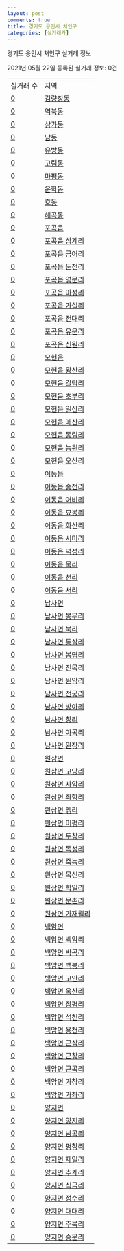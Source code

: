 ```yaml
---
layout: post
comments: true
title: 경기도 용인시 처인구
categories: [실거래가]
---
```


경기도 용인시 처인구 실거래 정보

2021년 05월 22일 등록된 실거래 정보: 0건


<table>
  <tr>
    <td>실거래 수</td>
    <td>지역</td>
  </tr>

  
  <tr>
    <td><a href="4146110100.html">0</a></td>
    <td><a href="4146110100.html">김량장동</a></td>
  </tr>
    

  <tr>
    <td><a href="4146110200.html">0</a></td>
    <td><a href="4146110200.html">역북동</a></td>
  </tr>
    

  <tr>
    <td><a href="4146110300.html">0</a></td>
    <td><a href="4146110300.html">삼가동</a></td>
  </tr>
    

  <tr>
    <td><a href="4146110400.html">0</a></td>
    <td><a href="4146110400.html">남동</a></td>
  </tr>
    

  <tr>
    <td><a href="4146110500.html">0</a></td>
    <td><a href="4146110500.html">유방동</a></td>
  </tr>
    

  <tr>
    <td><a href="4146110600.html">0</a></td>
    <td><a href="4146110600.html">고림동</a></td>
  </tr>
    

  <tr>
    <td><a href="4146110700.html">0</a></td>
    <td><a href="4146110700.html">마평동</a></td>
  </tr>
    

  <tr>
    <td><a href="4146110800.html">0</a></td>
    <td><a href="4146110800.html">운학동</a></td>
  </tr>
    

  <tr>
    <td><a href="4146110900.html">0</a></td>
    <td><a href="4146110900.html">호동</a></td>
  </tr>
    

  <tr>
    <td><a href="4146111000.html">0</a></td>
    <td><a href="4146111000.html">해곡동</a></td>
  </tr>
    

  <tr>
    <td><a href="4146125000.html">0</a></td>
    <td><a href="4146125000.html">포곡읍</a></td>
  </tr>
    

  <tr>
    <td><a href="4146125021.html">0</a></td>
    <td><a href="4146125021.html">포곡읍 삼계리</a></td>
  </tr>
    

  <tr>
    <td><a href="4146125022.html">0</a></td>
    <td><a href="4146125022.html">포곡읍 금어리</a></td>
  </tr>
    

  <tr>
    <td><a href="4146125023.html">0</a></td>
    <td><a href="4146125023.html">포곡읍 둔전리</a></td>
  </tr>
    

  <tr>
    <td><a href="4146125024.html">0</a></td>
    <td><a href="4146125024.html">포곡읍 영문리</a></td>
  </tr>
    

  <tr>
    <td><a href="4146125025.html">0</a></td>
    <td><a href="4146125025.html">포곡읍 마성리</a></td>
  </tr>
    

  <tr>
    <td><a href="4146125026.html">0</a></td>
    <td><a href="4146125026.html">포곡읍 가실리</a></td>
  </tr>
    

  <tr>
    <td><a href="4146125027.html">0</a></td>
    <td><a href="4146125027.html">포곡읍 전대리</a></td>
  </tr>
    

  <tr>
    <td><a href="4146125028.html">0</a></td>
    <td><a href="4146125028.html">포곡읍 유운리</a></td>
  </tr>
    

  <tr>
    <td><a href="4146125029.html">0</a></td>
    <td><a href="4146125029.html">포곡읍 신원리</a></td>
  </tr>
    

  <tr>
    <td><a href="4146125300.html">0</a></td>
    <td><a href="4146125300.html">모현읍</a></td>
  </tr>
    

  <tr>
    <td><a href="4146125321.html">0</a></td>
    <td><a href="4146125321.html">모현읍 왕산리</a></td>
  </tr>
    

  <tr>
    <td><a href="4146125322.html">0</a></td>
    <td><a href="4146125322.html">모현읍 갈담리</a></td>
  </tr>
    

  <tr>
    <td><a href="4146125323.html">0</a></td>
    <td><a href="4146125323.html">모현읍 초부리</a></td>
  </tr>
    

  <tr>
    <td><a href="4146125324.html">0</a></td>
    <td><a href="4146125324.html">모현읍 일산리</a></td>
  </tr>
    

  <tr>
    <td><a href="4146125325.html">0</a></td>
    <td><a href="4146125325.html">모현읍 매산리</a></td>
  </tr>
    

  <tr>
    <td><a href="4146125326.html">0</a></td>
    <td><a href="4146125326.html">모현읍 동림리</a></td>
  </tr>
    

  <tr>
    <td><a href="4146125327.html">0</a></td>
    <td><a href="4146125327.html">모현읍 능원리</a></td>
  </tr>
    

  <tr>
    <td><a href="4146125328.html">0</a></td>
    <td><a href="4146125328.html">모현읍 오산리</a></td>
  </tr>
    

  <tr>
    <td><a href="4146125600.html">0</a></td>
    <td><a href="4146125600.html">이동읍</a></td>
  </tr>
    

  <tr>
    <td><a href="4146125621.html">0</a></td>
    <td><a href="4146125621.html">이동읍 송전리</a></td>
  </tr>
    

  <tr>
    <td><a href="4146125622.html">0</a></td>
    <td><a href="4146125622.html">이동읍 어비리</a></td>
  </tr>
    

  <tr>
    <td><a href="4146125623.html">0</a></td>
    <td><a href="4146125623.html">이동읍 묘봉리</a></td>
  </tr>
    

  <tr>
    <td><a href="4146125624.html">0</a></td>
    <td><a href="4146125624.html">이동읍 화산리</a></td>
  </tr>
    

  <tr>
    <td><a href="4146125625.html">0</a></td>
    <td><a href="4146125625.html">이동읍 시미리</a></td>
  </tr>
    

  <tr>
    <td><a href="4146125626.html">0</a></td>
    <td><a href="4146125626.html">이동읍 덕성리</a></td>
  </tr>
    

  <tr>
    <td><a href="4146125627.html">0</a></td>
    <td><a href="4146125627.html">이동읍 묵리</a></td>
  </tr>
    

  <tr>
    <td><a href="4146125628.html">0</a></td>
    <td><a href="4146125628.html">이동읍 천리</a></td>
  </tr>
    

  <tr>
    <td><a href="4146125629.html">0</a></td>
    <td><a href="4146125629.html">이동읍 서리</a></td>
  </tr>
    

  <tr>
    <td><a href="4146132000.html">0</a></td>
    <td><a href="4146132000.html">남사면</a></td>
  </tr>
    

  <tr>
    <td><a href="4146132021.html">0</a></td>
    <td><a href="4146132021.html">남사면 봉무리</a></td>
  </tr>
    

  <tr>
    <td><a href="4146132022.html">0</a></td>
    <td><a href="4146132022.html">남사면 북리</a></td>
  </tr>
    

  <tr>
    <td><a href="4146132023.html">0</a></td>
    <td><a href="4146132023.html">남사면 통삼리</a></td>
  </tr>
    

  <tr>
    <td><a href="4146132024.html">0</a></td>
    <td><a href="4146132024.html">남사면 봉명리</a></td>
  </tr>
    

  <tr>
    <td><a href="4146132025.html">0</a></td>
    <td><a href="4146132025.html">남사면 진목리</a></td>
  </tr>
    

  <tr>
    <td><a href="4146132026.html">0</a></td>
    <td><a href="4146132026.html">남사면 원암리</a></td>
  </tr>
    

  <tr>
    <td><a href="4146132027.html">0</a></td>
    <td><a href="4146132027.html">남사면 전궁리</a></td>
  </tr>
    

  <tr>
    <td><a href="4146132028.html">0</a></td>
    <td><a href="4146132028.html">남사면 방아리</a></td>
  </tr>
    

  <tr>
    <td><a href="4146132029.html">0</a></td>
    <td><a href="4146132029.html">남사면 창리</a></td>
  </tr>
    

  <tr>
    <td><a href="4146132030.html">0</a></td>
    <td><a href="4146132030.html">남사면 아곡리</a></td>
  </tr>
    

  <tr>
    <td><a href="4146132031.html">0</a></td>
    <td><a href="4146132031.html">남사면 완장리</a></td>
  </tr>
    

  <tr>
    <td><a href="4146134000.html">0</a></td>
    <td><a href="4146134000.html">원삼면</a></td>
  </tr>
    

  <tr>
    <td><a href="4146134021.html">0</a></td>
    <td><a href="4146134021.html">원삼면 고당리</a></td>
  </tr>
    

  <tr>
    <td><a href="4146134022.html">0</a></td>
    <td><a href="4146134022.html">원삼면 사암리</a></td>
  </tr>
    

  <tr>
    <td><a href="4146134023.html">0</a></td>
    <td><a href="4146134023.html">원삼면 좌항리</a></td>
  </tr>
    

  <tr>
    <td><a href="4146134024.html">0</a></td>
    <td><a href="4146134024.html">원삼면 맹리</a></td>
  </tr>
    

  <tr>
    <td><a href="4146134025.html">0</a></td>
    <td><a href="4146134025.html">원삼면 미평리</a></td>
  </tr>
    

  <tr>
    <td><a href="4146134026.html">0</a></td>
    <td><a href="4146134026.html">원삼면 두창리</a></td>
  </tr>
    

  <tr>
    <td><a href="4146134027.html">0</a></td>
    <td><a href="4146134027.html">원삼면 독성리</a></td>
  </tr>
    

  <tr>
    <td><a href="4146134028.html">0</a></td>
    <td><a href="4146134028.html">원삼면 죽능리</a></td>
  </tr>
    

  <tr>
    <td><a href="4146134029.html">0</a></td>
    <td><a href="4146134029.html">원삼면 목신리</a></td>
  </tr>
    

  <tr>
    <td><a href="4146134030.html">0</a></td>
    <td><a href="4146134030.html">원삼면 학일리</a></td>
  </tr>
    

  <tr>
    <td><a href="4146134031.html">0</a></td>
    <td><a href="4146134031.html">원삼면 문촌리</a></td>
  </tr>
    

  <tr>
    <td><a href="4146134032.html">0</a></td>
    <td><a href="4146134032.html">원삼면 가재월리</a></td>
  </tr>
    

  <tr>
    <td><a href="4146135000.html">0</a></td>
    <td><a href="4146135000.html">백암면</a></td>
  </tr>
    

  <tr>
    <td><a href="4146135021.html">0</a></td>
    <td><a href="4146135021.html">백암면 백암리</a></td>
  </tr>
    

  <tr>
    <td><a href="4146135022.html">0</a></td>
    <td><a href="4146135022.html">백암면 박곡리</a></td>
  </tr>
    

  <tr>
    <td><a href="4146135023.html">0</a></td>
    <td><a href="4146135023.html">백암면 백봉리</a></td>
  </tr>
    

  <tr>
    <td><a href="4146135024.html">0</a></td>
    <td><a href="4146135024.html">백암면 고안리</a></td>
  </tr>
    

  <tr>
    <td><a href="4146135025.html">0</a></td>
    <td><a href="4146135025.html">백암면 옥산리</a></td>
  </tr>
    

  <tr>
    <td><a href="4146135026.html">0</a></td>
    <td><a href="4146135026.html">백암면 장평리</a></td>
  </tr>
    

  <tr>
    <td><a href="4146135027.html">0</a></td>
    <td><a href="4146135027.html">백암면 석천리</a></td>
  </tr>
    

  <tr>
    <td><a href="4146135028.html">0</a></td>
    <td><a href="4146135028.html">백암면 용천리</a></td>
  </tr>
    

  <tr>
    <td><a href="4146135029.html">0</a></td>
    <td><a href="4146135029.html">백암면 근삼리</a></td>
  </tr>
    

  <tr>
    <td><a href="4146135030.html">0</a></td>
    <td><a href="4146135030.html">백암면 근창리</a></td>
  </tr>
    

  <tr>
    <td><a href="4146135031.html">0</a></td>
    <td><a href="4146135031.html">백암면 근곡리</a></td>
  </tr>
    

  <tr>
    <td><a href="4146135032.html">0</a></td>
    <td><a href="4146135032.html">백암면 가창리</a></td>
  </tr>
    

  <tr>
    <td><a href="4146135033.html">0</a></td>
    <td><a href="4146135033.html">백암면 가좌리</a></td>
  </tr>
    

  <tr>
    <td><a href="4146136000.html">0</a></td>
    <td><a href="4146136000.html">양지면</a></td>
  </tr>
    

  <tr>
    <td><a href="4146136021.html">0</a></td>
    <td><a href="4146136021.html">양지면 양지리</a></td>
  </tr>
    

  <tr>
    <td><a href="4146136022.html">0</a></td>
    <td><a href="4146136022.html">양지면 남곡리</a></td>
  </tr>
    

  <tr>
    <td><a href="4146136023.html">0</a></td>
    <td><a href="4146136023.html">양지면 평창리</a></td>
  </tr>
    

  <tr>
    <td><a href="4146136024.html">0</a></td>
    <td><a href="4146136024.html">양지면 제일리</a></td>
  </tr>
    

  <tr>
    <td><a href="4146136025.html">0</a></td>
    <td><a href="4146136025.html">양지면 추계리</a></td>
  </tr>
    

  <tr>
    <td><a href="4146136026.html">0</a></td>
    <td><a href="4146136026.html">양지면 식금리</a></td>
  </tr>
    

  <tr>
    <td><a href="4146136027.html">0</a></td>
    <td><a href="4146136027.html">양지면 정수리</a></td>
  </tr>
    

  <tr>
    <td><a href="4146136028.html">0</a></td>
    <td><a href="4146136028.html">양지면 대대리</a></td>
  </tr>
    

  <tr>
    <td><a href="4146136029.html">0</a></td>
    <td><a href="4146136029.html">양지면 주북리</a></td>
  </tr>
    

  <tr>
    <td><a href="4146136030.html">0</a></td>
    <td><a href="4146136030.html">양지면 송문리</a></td>
  </tr>
    


</table>
    